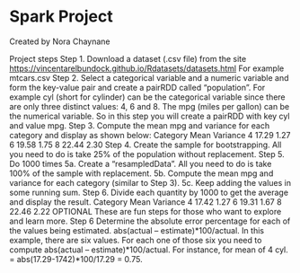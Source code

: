 # Spark Project

Created by Nora Chaynane


Project steps
Step 1. Download a dataset (.csv file) from the site
https://vincentarelbundock.github.io/Rdatasets/datasets.html
For example mtcars.csv
Step 2. Select a categorical variable and a numeric variable and form the key-value pair and
create a pairRDD called “population”.
For example cyl (short for cylinder) can be the categorical variable since there are only
three distinct values: 4, 6 and 8. The mpg (miles per gallon) can be the numerical variable.
So in this step you will create a pairRDD with key cyl and value mpg.
Step 3. Compute the mean mpg and variance for each category and display as shown below:
Category Mean Variance
4 17.29 1.27
6 19.58 1.75
8 22.44 2.30
Step 4. Create the sample for bootstrapping. All you need to do is take 25% of the
population without replacement.
Step 5. Do 1000 times
 5a. Create a “resampledData”. All you need to do is take 100% of the sample with
replacement.
 5b. Compute the mean mpg and variance for each category (similar to Step 3).
 5c. Keep adding the values in some running sum.
Step 6. Divide each quantity by 1000 to get the average and display the result.
Category Mean Variance
4 17.42 1.27
6 19.31 1.67
8 22.46 2.22
OPTIONAL
These are fun steps for those who want to explore and learn more.
Step 6 Determine the absolute error percentage for each of the values being estimated.
abs(actual – estimate)*100/actual.
In this example, there are six values. For each one of those six you need to compute
abs(actual – estimate)*100/actual. For instance, for mean of 4 cyl.
= abs(17.29-1742)*100/17.29 = 0.75. 
